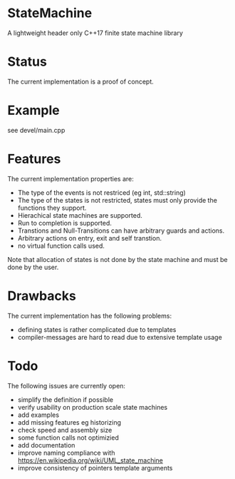 # StateMachine
A lightweight header only C++17 finite state machine library

# Status
The current implementation is a proof of concept.

# Example

see devel/main.cpp

# Features
The current implementation properties are:
- The type of the events is not restriced (eg int, std::string)
- The type of the states is not restricted, states must only provide the functions they support.
- Hierachical state machines are supported.
- Run to completion is supported.
- Transtions and Null-Transitions can have arbitrary guards and actions.
- Arbitrary actions on entry, exit and self transtion.
- no virtual function calls used.

Note that allocation of states is not done by the state machine and must be done by the user.

# Drawbacks
The current implementation has the following problems:
 - defining states is rather complicated due to templates
 - compiler-messages are hard to read due to extensive template usage


# Todo
The following issues are currently open:
 - simplify the definition if possible
 - verify usability on production scale state machines
 - add examples
 - add missing features eg historizing
 - check speed and assembly size
 - some function calls not optimizied
 - add documentation
 - improve naming compliance with https://en.wikipedia.org/wiki/UML_state_machine
 - improve consistency of pointers template arguments
